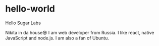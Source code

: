 # hello-world

Hello Sugar Labs

Nikita in da house😎
I am web developer from Russia.
I like react, native JavaScript and node.js.
I am also a fan of Ubuntu.
